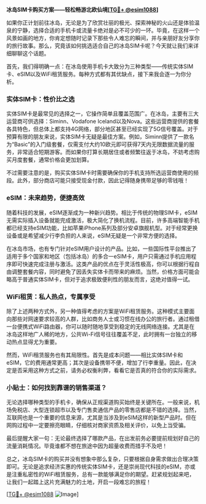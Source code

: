 **冰岛SIM卡购买方案——轻松畅游北欧仙境[[TG💪+ @esim1088](https://t.me/s/esim1088)]**

如果你正计划前往冰岛，无论是为了欣赏壮丽的极光、探索神秘的火山还是体验温泉的宁静，选择合适的手机卡或流量卡绝对是必不可少的一环。毕竟，在这样一个风景如画的地方，你肯定想随时记录下那些令人难忘的瞬间，并与亲朋好友分享你的旅行故事。那么，究竟该如何挑选适合自己的冰岛SIM卡呢？今天就让我们来详细聊聊这个话题。

首先，我们得明确一点：在冰岛使用手机卡大致分为三种类型——传统实体SIM卡、eSIM以及WiFi租赁服务。每种方式都有其优缺点，接下来我会逐一为你分析。

### 实体SIM卡：性价比之选

实体SIM卡是最常见的选择之一，它操作简单且覆盖范围广。在冰岛，主要有三大运营商可供选择：Siminn、Vodafone Iceland以及Nova。这些运营商提供的套餐各具特色，但总体上都支持4G网络，部分地区甚至已经实现了5G信号覆盖。对于预算有限的朋友来说，实体SIM卡无疑是最佳方案。例如，Siminn提供了一款名为“Basic”的入门级套餐，仅需支付大约10欧元即可获得7天内无限数据流量的服务，非常适合短期游客。而如果你打算长期居住或者频繁往返于冰岛，不妨考虑购买月度套餐，通常价格会更加划算。

不过需要注意的是，购买实体SIM卡时需要确保你的手机支持所选运营商使用的频段。此外，部分商店可能只接受现金付款，因此记得随身携带足够的零钱哦！

### eSIM：未来趋势，便捷高效

随着科技的发展，eSIM逐渐成为一种新兴趋势。相比于传统的物理SIM卡，eSIM无需实际插入设备就能完成激活，极大简化了换机流程。目前，许多高端智能手机都已经支持eSIM功能，比如苹果iPhone系列及部分安卓旗舰机型。对于经常更换设备或是希望减少行李负担的人来说，eSIM无疑是一个非常方便的选择。

在冰岛市场，也有专门针对eSIM用户设计的产品。比如，一些国际性平台推出了适用于多个国家和地区（包括冰岛）的多合一eSIM卡，用户只需通过手机应用程序即可快速完成注册与激活。这类产品的优点在于灵活性极高，你可以根据行程自由调整套餐内容，同时避免了因丢失实体卡而带来的麻烦。当然，价格方面可能会略高于普通实体SIM卡，但对于追求极致便利性的朋友而言，这绝对值得一试。

### WiFi租赁：私人热点，专属享受

除了上述两种方式外，另一种值得考虑的方案是WiFi租赁服务。这种模式主要面向那些对网速要求较高的人群，比如商务人士或习惯在线办公的旅行者。通过租借一台便携式WiFi路由器，你可以随时随地享受到稳定的无线网络连接。尤其是在冰岛这样地广人稀的地方，公共Wi-Fi信号往往覆盖不足，此时拥有一台独立的移动热点显得尤为重要。

然而，WiFi租赁服务也有其局限性。首先是成本问题——相比实体SIM卡和eSIM，它的费用通常更高；其次是设备携带不便，增加了行李重量。因此，在决定是否采用这种方式之前，请务必权衡利弊，看看它是否真的符合你的实际需求。

### 小贴士：如何找到靠谱的销售渠道？

无论选择哪种类型的手机卡，确保从正规渠道购买始终是关键所在。一般来说，机场免税店、大型连锁超市以及专门售卖通信产品的零售店都是不错的选择。当然，互联网也是一个重要的信息来源，尤其是当涉及到eSIM这样的新型产品时。但在网购过程中一定要擦亮眼睛，仔细核对商家资质及相关评价，以免上当受骗。

最后提醒大家一句：无论最终选择了哪款产品，在出发前务必要提前规划好自己的流量消耗情况。毕竟谁都不想在旅途中因为超量收费而措手不及吧！

总之，冰岛SIM卡的购买并没有想象中那么复杂，只要根据自身需求做出合理决策即可。无论是追求经济实惠的传统实体SIM卡，还是崇尚现代科技的eSIM，亦或是注重私密性的WiFi租赁服务，总有一款能够满足你的期望。赶紧规划起来吧，让我们一起踏上这片充满魅力的土地，开启一段难忘的旅程！

[[TG💪+ @esim1088](https://t.me/s/esim1088) ![Image](https://i.postimg.cc/4NQfJmqS/Snipaste-2025-05-13-00-14-12.png)]